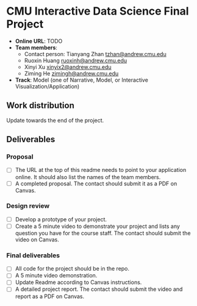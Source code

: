 # CMU Interactive Data Science Final Project

* **Online URL**: TODO
* **Team members**:
  * Contact person: Tianyang Zhan tzhan@andrew.cmu.edu
  * Ruoxin Huang ruoxinh@andrew.cmu.edu
  * Xinyi Xu xinyix2@andrew.cmu.edu
  * Ziming He zimingh@andrew.cmu.edu
* **Track**: Model (one of Narrative, Model, or Interactive Visualization/Application)

## Work distribution

Update towards the end of the project.

## Deliverables

### Proposal

- [ ] The URL at the top of this readme needs to point to your application online. It should also list the names of the team members.
- [ ] A completed proposal. The contact should submit it as a PDF on Canvas.

### Design review

- [ ] Develop a prototype of your project.
- [ ] Create a 5 minute video to demonstrate your project and lists any question you have for the course staff. The contact should submit the video on Canvas.

### Final deliverables

- [ ] All code for the project should be in the repo.
- [ ] A 5 minute video demonstration.
- [ ] Update Readme according to Canvas instructions.
- [ ] A detailed project report. The contact should submit the video and report as a PDF on Canvas.

